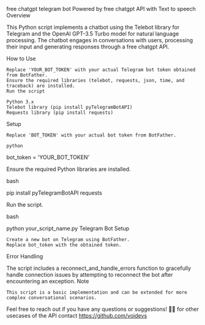 free chatgpt telegram bot
Powered by free chatgpt API with Text to speech
Overview

This Python script implements a chatbot using the Telebot library for Telegram and the OpenAI GPT-3.5 Turbo model for natural language processing. The chatbot engages in conversations with users, processing their input and generating responses through a free chatgpt API.

How to Use

    Replace 'YOUR_BOT_TOKEN' with your actual Telegram bot token obtained from BotFather.
    Ensure the required libraries (telebot, requests, json, time, and traceback) are installed.
    Run the script

    Python 3.x
    Telebot library (pip install pyTelegramBotAPI)
    Requests library (pip install requests)

Setup

    Replace 'BOT_TOKEN' with your actual bot token from BotFather.

    python

bot_token = 'YOUR_BOT_TOKEN'

Ensure the required Python libraries are installed.

bash

pip install pyTelegramBotAPI requests

Run the script.

bash

python your_script_name.py
Telegram Bot Setup

    Create a new bot on Telegram using BotFather.
    Replace bot_token with the obtained token.


Error Handling

The script includes a reconnect_and_handle_errors function to gracefully handle connection issues by attempting to reconnect the bot after encountering an exception.
Note

    This script is a basic implementation and can be extended for more complex conversational scenarios.
  

Feel free to reach out if you have any questions or suggestions! 🚀✨
for other usecases of the API contact https://github.com/voidevs 
